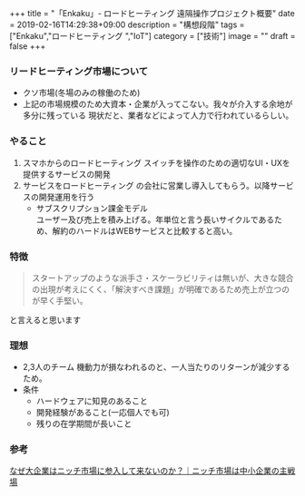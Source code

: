 +++
title = "「Enkaku」- ロードヒーティング 遠隔操作プロジェクト概要"
date = 2019-02-16T14:29:38+09:00
description = "構想段階"
tags = ["Enkaku","ロードヒーティング ","IoT"]
category = ["技術"]
image = ""
draft = false
+++


### リードヒーティング市場について
- クソ市場(冬場のみの稼働のため)
- 上記の市場規模のため大資本・企業が入ってこない。我々が介入する余地が多分に残っている
現状だと、業者などによって人力で行われているらしい。
### やること
1. スマホからのロードヒーティング スイッチを操作のための適切なUI・UXを提供するサービスの開発
2. サービスをロードヒーティング の会社に営業し導入してもらう。以降サービスの開発運用を行う
	- サブスクリプション課金モデル  
ユーザー及び売上を積み上げる。年単位と言う長いサイクルであるため、解約のハードルはWEBサービスと比較すると高い。

### 特徴
> スタートアップのような派手さ・スケーラビリティは無いが、大きな競合の出現が考えにくく、「解決すべき課題」が明確であるため売上が立つのが早く手堅い。

と言えると思います

### 理想
- 2,3人のチーム
機動力が損なわれるのと、一人当たりのリターンが減少するため。
- 条件
	- ハードウェアに知見のあること
	- 開発経験があること(一応個人でも可)
	- 残りの在学期間が長いこと

###  参考
[なぜ大企業はニッチ市場に参入して来ないのか？｜ニッチ市場は中小企業の主戦場](https://bcj-co.jp/keiei11/knowhow158.html)
